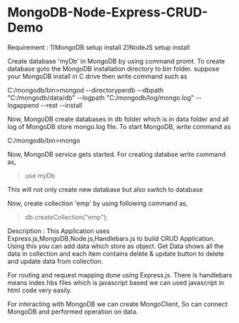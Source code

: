 # MongoDB-Node-Express-CRUD-Demo

Requirement :
1)MongoDB setup install
2)NodeJS setup install

Create database 'myDb' in MongoDB by using command promt. To create database goto the MongoDB 
installation directory to bin folder. suppose your MongoDB install in C drive then write command such as

C:/mongodb/bin>mongod --directoryperdb --dbpath "C:/mongodb/data/db" --logpath "C:/mongodb/log/mongo.log" --logappend --rest --install

Now, MongoDB create databases in db folder which is in data folder and all log of MongoDB store mongo.log file.
To start MongoDB, write command as

C:/mongodb/bin>mongo

Now, MongoDB service gets started. For creating databse write command as,
>use myDb

This will not only create new database but also switch to database

Now, create collection 'emp' by using following command as,
>db.createCollection("emp");

Description :
    This Application uses Express.js,MongoDB,Node.js,Handlebars.js to build CRUD Application.
Using this you can add data which store as object. Get Data shows all the data in collection and each item contains delete & update button to delete and update data from collection.

For routing and request mapping done using Express.js. There is handlebars means index.hbs files which is javascript based we can used javascript in html code very easily.

For interacting with MongoDB we can create MongoClient, So can connect MongoDB and performed operation on data.
